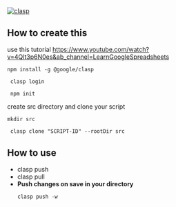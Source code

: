 ##

[![clasp](https://img.shields.io/badge/built%20with-clasp-4285f4.svg)](https://github.com/google/clasp)

## How to create this
use this tutorial https://www.youtube.com/watch?v=4Qlt3p6N0es&ab_channel=LearnGoogleSpreadsheets
```
npm install -g @google/clasp
```

```
 clasp login
```
```
 npm init
```

create src directory and clone your script

```
mkdir src
```

```
 clasp clone "SCRIPT-ID" --rootDir src
 ```

 ## How to use 

- clasp push
- clasp pull
- **Push changes on save in your directory**
    ```
    clasp push -w
    ```
